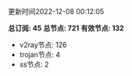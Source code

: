 更新时间2022-12-08 00:12:05

**总订阅: 45**
**总节点: 721**
**有效节点: 132**
- v2ray节点: 126
- trojan节点: 4
- ss节点: 2
